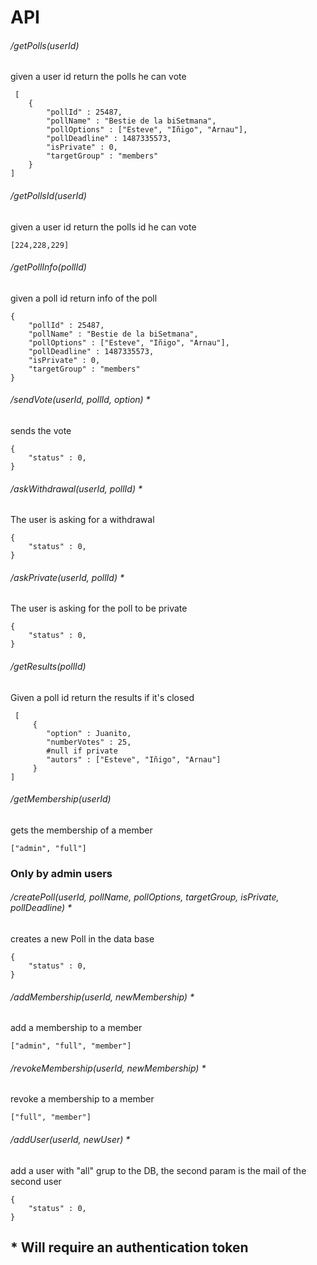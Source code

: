 # API

###### /getPolls(userId)
given a user id return the polls he can vote
```
 [
    {
        "pollId" : 25487,
        "pollName" : "Bestie de la biSetmana",
        "pollOptions" : ["Esteve", "Iñigo", "Arnau"],
        "pollDeadline" : 1487335573,
        "isPrivate" : 0,
        "targetGroup" : "members"
    }
]
```
###### /getPollsId(userId)
given a user id return the polls id he can vote
```
[224,228,229]
```

###### /getPollInfo(pollId)
given a poll id return info of the poll
```
{
    "pollId" : 25487,
    "pollName" : "Bestie de la biSetmana",
    "pollOptions" : ["Esteve", "Iñigo", "Arnau"],
    "pollDeadline" : 1487335573,
    "isPrivate" : 0,
    "targetGroup" : "members"
}

```

###### /sendVote(userId, pollId, option) *
sends the vote
```
{
    "status" : 0,
}
```



###### /askWithdrawal(userId, pollId) *
The user is asking for a withdrawal
```
{
    "status" : 0,
}
```

###### /askPrivate(userId, pollId) *
The user is asking for the poll to be private
```
{
    "status" : 0,
}
```

###### /getResults(pollId)
Given a poll id return the results if it's closed
```
 [
     {
        "option" : Juanito,
        "numberVotes" : 25,
        #null if private
        "autors" : ["Esteve", "Iñigo", "Arnau"]
     }
]
```

###### /getMembership(userId)
gets the membership of a member
```
["admin", "full"]
```

### Only by admin users

###### /createPoll(userId, pollName, pollOptions, targetGroup, isPrivate, pollDeadline) *
creates a new Poll in the data base
```
{
    "status" : 0,
}
```
###### /addMembership(userId, newMembership) *
add a membership to a member
```
["admin", "full", "member"]
```
###### /revokeMembership(userId, newMembership) *
revoke a membership to a member
```
["full", "member"]
```

###### /addUser(userId, newUser) *
add a user with "all" grup to the DB, the second param is the mail of the second user
```
{
    "status" : 0,
}
```


## \* Will require an authentication token
